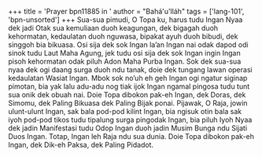 +++
title = 'Prayer bpn11885 in '
author = "Bahá'u'lláh"
tags = ['lang-101', 'bpn-unsorted']
+++
Sua-sua pimudi, O Topa ku, harus tudu Ingan Nyaa dek jadi Otak sua kemuliaan duoh keagungan, dek bigagah duoh kehormatan, kedaulatan duoh nguwasa, bipakat ayuh duoh bibudi, dek singgoh bia bikuasa. Osi sija dek sok Ingan la’an Ingan nai odak dapod odi sinok tudu Laut Maha Agung, jek tudu osi sija dek sok Ingan ingin Ingan pisoh kehormatan odak piluh Adon Maha Purba Ingan. Sok dek sua-sua nyaa dek ogi daang surga duoh ndu tanak, doie dek tungang lawan operasi kedaulatan Wasiat Ingan. Mbok sok no’uh eh geh Ingan ogi ngatur siginap pimotan, bia yak lalu adu-adu nog tiak ijok Ingan ngamal pingosa tudu tunt sua onik dek obuah nai. Doie Topa dibokon pak-eh Ingan, dek Doras, dek Simomu, dek Paling Bikuasa dek Paling Bijak ponai. 
Pijawak, O Raja, jowin ulunt-ulunt Ingan, sak bala pod-pod kilint Ingan, bia ngisuk otin bala sak iyoh pod-pod tikos tudu tipalung surga pingodak Ingan, bia piluh Iyoh Nyaa dek jadin Manifestasi tudu Odop Ingan duoh jadin Musim Bunga ndu Sijati Duos Ingan. Totap, Ingan leh Raja ndu sua dunia. Doie Topa dibokon pak-eh Ingan, dek Dik-eh Paksa, dek Paling Pidadot.

